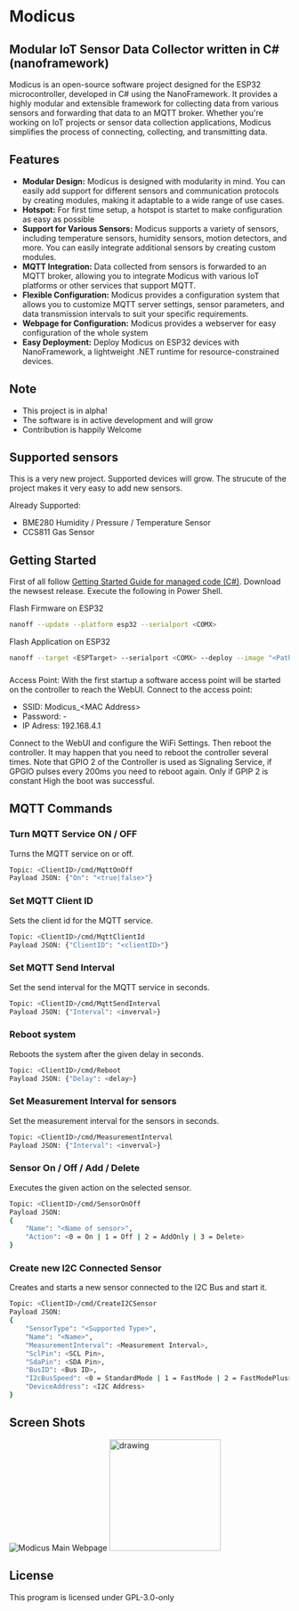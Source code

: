 # Modicus
## Modular IoT Sensor Data Collector written in C# (nanoframework)

Modicus is an open-source software project designed for the ESP32 microcontroller, developed in C# using the NanoFramework.
It provides a highly modular and extensible framework for collecting data from various sensors and forwarding that data to an MQTT broker.
Whether you're working on IoT projects or sensor data collection applications, Modicus simplifies the process of connecting, collecting, and transmitting data.

## Features
- **Modular Design:** Modicus is designed with modularity in mind. You can easily add support for different sensors and communication protocols by creating modules, making it adaptable to a wide range of use cases.
- **Hotspot:** For first time setup, a hotspot is startet to make configuration as easy as possible
- **Support for Various Sensors:** Modicus supports a variety of sensors, including temperature sensors, humidity sensors, motion detectors, and more. You can easily integrate additional sensors by creating custom modules.
- **MQTT Integration:** Data collected from sensors is forwarded to an MQTT broker, allowing you to integrate Modicus with various IoT platforms or other services that support MQTT.
- **Flexible Configuration:** Modicus provides a configuration system that allows you to customize MQTT server settings, sensor parameters, and data transmission intervals to suit your specific requirements.
- **Webpage for Configuration:** Modicus provides a webserver for easy configuration of the whole system
- **Easy Deployment:** Deploy Modicus on ESP32 devices with NanoFramework, a lightweight .NET runtime for resource-constrained devices.


## Note
- This project is in alpha!
- The software is in active development and will grow
- Contribution is happily Welcome

## Supported sensors
This is a very new project. Supported devices will grow. The strucute of the project makes it very easy to add new sensors. 

Already Supported:
- BME280 Humidity / Pressure / Temperature Sensor
- CCS811 Gas Sensor

## Getting Started 
First of all follow [Getting Started Guide for managed code (C#)](https://docs.nanoframework.net/content/getting-started-guides/getting-started-managed.html).
Download the newsest release. Execute the following in Power Shell. 

Flash Firmware on ESP32
```sh
nanoff --update --platform esp32 --serialport <COMX>
```

Flash Application on ESP32
```sh
nanoff --target <ESPTarget> --serialport <COMX> --deploy --image "<Path to Modicus BIN File>"
```

###
Access Point: With the first startup a software access point will be started on the controller to reach the WebUI. 
Connect to the access point:
 - SSID: Modicus_&#60;MAC Address&#62;
 - Password: -
 - IP Adress: 192.168.4.1
 
Connect to the WebUI and configure the WiFi Settings. Then reboot the controller. It may happen that you need to reboot the controller several times. 
Note that GPIO 2 of the Controller is used as Signaling Service, if GPGIO pulses every 200ms you need to reboot again. 
Only if GPIP 2 is constant High the boot was successful. 

## MQTT Commands

### Turn MQTT Service ON / OFF
Turns the MQTT service on or off.
```sh
Topic: <ClientID>/cmd/MqttOnOff
Payload JSON: {"On": "<true|false>"}
```

### Set MQTT Client ID
Sets the client id for the MQTT service.
```sh
Topic: <ClientID>/cmd/MqttClientId
Payload JSON: {"ClientID": "<clientID>"}
```
### Set MQTT Send Interval 
Set the send interval for the MQTT service in seconds.
```sh
Topic: <ClientID>/cmd/MqttSendInterval
Payload JSON: {"Interval": <inverval>}
```

### Reboot system
Reboots the system after the given delay in seconds.
```sh
Topic: <ClientID>/cmd/Reboot
Payload JSON: {"Delay": <delay>}
```

### Set Measurement Interval for sensors
Set the measurement interval for the sensors in seconds.
```sh
Topic: <ClientID>/cmd/MeasurementInterval
Payload JSON: {"Interval": <inverval>}
```
### Sensor On / Off / Add / Delete
Executes the given action on the selected sensor.
```sh
Topic: <ClientID>/cmd/SensorOnOff
Payload JSON:
{
	"Name": "<Name of sensor>",
	"Action": <0 = On | 1 = Off | 2 = AddOnly | 3 = Delete>
}
```

### Create new I2C Connected Sensor
Creates and starts a new sensor connected to the I2C Bus and start it.
```sh
Topic: <ClientID>/cmd/CreateI2CSensor
Payload JSON:
{
	"SensorType": "<Supported Type>",
	"Name": "<Name>",
	"MeasurementInterval": <Measurement Interval>,
	"SclPin": <SCL Pin>,
	"SdaPin": <SDA Pin>,
	"BusID": <Bus ID>,
	"I2cBusSpeed": <0 = StandardMode | 1 = FastMode | 2 = FastModePlus>,
	"DeviceAddress": <I2C Address>
}
```

## Screen Shots
![Modicus Main Webpage](https://github.com/Richy1989/Modicus/blob/main/images/modicus_main.jpg)
<img src="https://github.com/Richy1989/Modicus/blob/main/images/modicus_sensor.jpg" alt="drawing" width="200"/>

## License
This program is licensed under GPL-3.0-only

